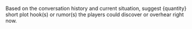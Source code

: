 Based on the conversation history and current situation, suggest {quantity} short plot hook(s) or rumor(s) the players could discover or overhear right now. 